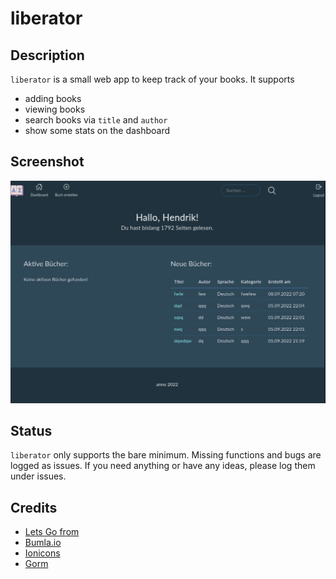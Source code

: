 # liberator

## Description

`liberator` is a small web app to keep track of your books. It supports

- adding books
- viewing books
- search books via `title` and `author`
- show some stats on the dashboard

## Screenshot

![Dashboard](./screenshot_portal.png)

## Status

`liberator` only supports the bare minimum.
Missing functions and bugs are logged as issues.
If you need anything or have any ideas, please log them under issues.

## Credits

- [Lets Go from](https://lets-go.alexedwards.net/)
- [Bumla.io](https://bulma.io/)
- [Ionicons](https://ionic.io/ionicons)
- [Gorm](https://gorm.io/index.html)